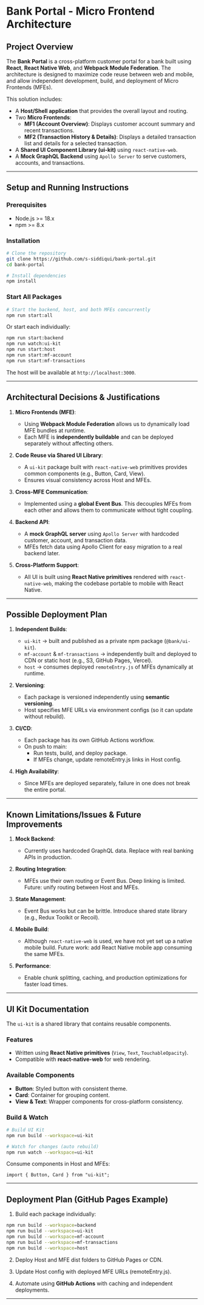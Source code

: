 # Bank Portal - Micro Frontend Architecture

## Project Overview

The **Bank Portal** is a cross-platform customer portal for a bank built using **React**, **React Native Web**, and **Webpack Module Federation**. The architecture is designed to maximize code reuse between web and mobile, and allow independent development, build, and deployment of Micro Frontends (MFEs).

This solution includes:
- A **Host/Shell application** that provides the overall layout and routing.
- Two **Micro Frontends**:
  - **MF1 (Account Overview)**: Displays customer account summary and recent transactions.
  - **MF2 (Transaction History & Details)**: Displays a detailed transaction list and details for a selected transaction.
- A **Shared UI Component Library (ui-kit)** using `react-native-web`.
- A **Mock GraphQL Backend** using `Apollo Server` to serve customers, accounts, and transactions.

---

## Setup and Running Instructions

### Prerequisites
- Node.js >= 18.x
- npm >= 8.x

### Installation

```bash
# Clone the repository
git clone https://github.com/s-siddiqui/bank-portal.git
cd bank-portal

# Install dependencies
npm install
```

### Start All Packages

```bash
# Start the backend, host, and both MFEs concurrently
npm run start:all
```

Or start each individually:

```bash
npm run start:backend
npm run watch:ui-kit
npm run start:host
npm run start:mf-account
npm run start:mf-transactions
```

The host will be available at `http://localhost:3000`.

---

## Architectural Decisions & Justifications

1. **Micro Frontends (MFE)**:
   - Using **Webpack Module Federation** allows us to dynamically load MFE bundles at runtime.
   - Each MFE is **independently buildable** and can be deployed separately without affecting others.

2. **Code Reuse via Shared UI Library**:
   - A `ui-kit` package built with `react-native-web` primitives provides common components (e.g., Button, Card, View).
   - Ensures visual consistency across Host and MFEs.

3. **Cross-MFE Communication**:
   - Implemented using a **global Event Bus**. This decouples MFEs from each other and allows them to communicate without tight coupling.

4. **Backend API**:
   - A **mock GraphQL server** using `Apollo Server` with hardcoded customer, account, and transaction data.
   - MFEs fetch data using Apollo Client for easy migration to a real backend later.

5. **Cross-Platform Support**:
   - All UI is built using **React Native primitives** rendered with `react-native-web`, making the codebase portable to mobile with React Native.

---

## Possible Deployment Plan

1. **Independent Builds**:
   - `ui-kit` → built and published as a private npm package (`@bank/ui-kit`).
   - `mf-account` & `mf-transactions` → independently built and deployed to CDN or static host (e.g., S3, GitHub Pages, Vercel).
   - `host` → consumes deployed `remoteEntry.js` of MFEs dynamically at runtime.

2. **Versioning**:
   - Each package is versioned independently using **semantic versioning**.
   - Host specifies MFE URLs via environment configs (so it can update without rebuild).

3. **CI/CD**:
   - Each package has its own GitHub Actions workflow.
   - On push to main:
     - Run tests, build, and deploy package.
     - If MFEs change, update remoteEntry.js links in Host config.

4. **High Availability**:
   - Since MFEs are deployed separately, failure in one does not break the entire portal.

---

## Known Limitations/Issues & Future Improvements

1. **Mock Backend**:
   - Currently uses hardcoded GraphQL data. Replace with real banking APIs in production.

2. **Routing Integration**:
   - MFEs use their own routing or Event Bus. Deep linking is limited. Future: unify routing between Host and MFEs.

3. **State Management**:
   - Event Bus works but can be brittle. Introduce shared state library (e.g., Redux Toolkit or Recoil).

4. **Mobile Build**:
   - Although `react-native-web` is used, we have not yet set up a native mobile build. Future work: add React Native mobile app consuming the same MFEs.

5. **Performance**:
   - Enable chunk splitting, caching, and production optimizations for faster load times.

---

## UI Kit Documentation

The `ui-kit` is a shared library that contains reusable components.

### Features
- Written using **React Native primitives** (`View`, `Text`, `TouchableOpacity`).
- Compatible with **react-native-web** for web rendering.

### Available Components
- **Button**: Styled button with consistent theme.
- **Card**: Container for grouping content.
- **View & Text**: Wrapper components for cross-platform consistency.

### Build & Watch

```bash
# Build UI Kit
npm run build --workspace=ui-kit

# Watch for changes (auto rebuild)
npm run watch --workspace=ui-kit
```

Consume components in Host and MFEs:

```tsx
import { Button, Card } from "ui-kit";
```

---

## Deployment Plan (GitHub Pages Example)

1. Build each package individually:

```bash
npm run build --workspace=backend
npm run build --workspace=ui-kit
npm run build --workspace=mf-account
npm run build --workspace=mf-transactions
npm run build --workspace=host
```

2. Deploy Host and MFE dist folders to GitHub Pages or CDN.

3. Update Host config with deployed MFE URLs (remoteEntry.js).

4. Automate using **GitHub Actions** with caching and independent deployments.

---
